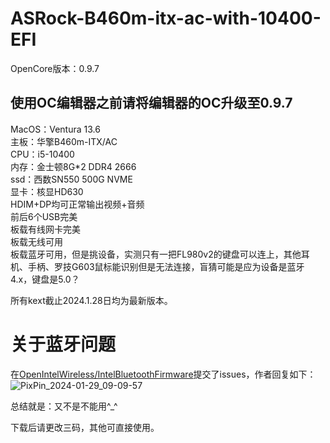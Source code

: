 # ASRock-B460m-itx-ac-with-10400-EFI
OpenCore版本：0.9.7  
## 使用OC编辑器之前请将编辑器的OC升级至0.9.7
MacOS：Ventura 13.6  
主板：华擎B460m-ITX/AC  
CPU：i5-10400  
内存：金士顿8G*2 DDR4 2666  
ssd：西数SN550 500G NVME  
显卡：核显HD630  
HDIM+DP均可正常输出视频+音频  
前后6个USB完美  
板载有线网卡完美  
板载无线可用  
板载蓝牙可用，但是挑设备，实测只有一把FL980v2的键盘可以连上，其他耳机、手柄、罗技G603鼠标能识别但是无法连接，盲猜可能是应为设备是蓝牙4.x，键盘是5.0？    
  
所有kext截止2024.1.28日均为最新版本。  
  
# 关于蓝牙问题  
在[OpenIntelWireless/IntelBluetoothFirmware](https://github.com/OpenIntelWireless/IntelBluetoothFirmware)提交了issues，作者回复如下：  
![PixPin_2024-01-29_09-09-57](https://github.com/xinyunyishui/ASRock-B460m-itx-ac-with-10400-EFI/assets/49899578/11fcff4d-0ef8-46f1-80c9-b889e5c339c4)

总结就是：又不是不能用^_^    
  
下载后请更改三码，其他可直接使用。
